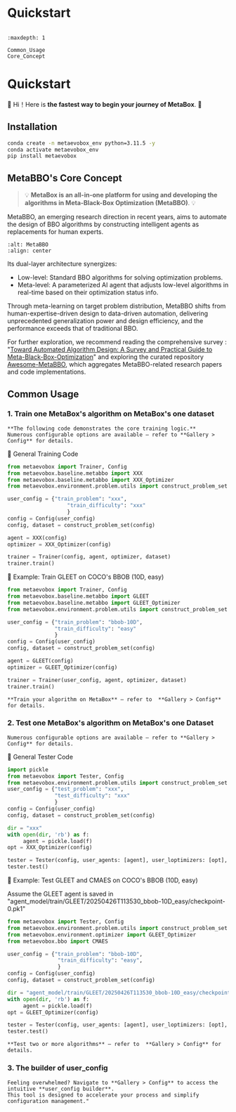 # Quickstart

```{toctree}

:maxdepth: 1

Common_Usage
Core_Concept

```

# Quickstart

🚀 Hi！Here is **the fastest way to begin your journey of MetaBox**. 🚀

## Installation

```bash
conda create -n metaevobox_env python=3.11.5 -y
conda activate metaevobox_env
pip install metaevobox
```

## MetaBBO's Core Concept

> 💡 **MetaBox is an all-in-one platform for using and developing the algorithms in Meta-Black-Box Optimization (MetaBBO)**. 💡

MetaBBO, an emerging research direction in recent years, aims to automate the design of BBO algorithms by constructing intelligent agents as replacements for human experts.

```{image} /_static/metabbo.png
:alt: MetaBBO
:align: center
```

Its dual-layer architecture synergizes:

- Low-level​​: Standard BBO algorithms for solving optimization problems.
- Meta-level​​: A parameterized AI agent that adjusts low-level algorithms in real-time based on their optimization status info.

Through meta-learning on target problem distribution, MetaBBO shifts from human-expertise-driven design to data-driven automation, delivering unprecedented generalization power and design efficiency, and the performance
exceeds that of traditional BBO.

For further exploration, we recommend reading the comprehensive survey : "[Toward Automated Algorithm Design: A Survey and Practical Guide to Meta-Black-Box-Optimization](https://arxiv.org/abs/2411.00625)" and exploring the curated repository [Awesome-MetaBBO](https://github.com/GMC-DRL/Awesome-MetaBBO), which aggregates MetaBBO-related research papers and code implementations.

## Common Usage

### 1. Train one MetaBox's algorithm on MetaBox's one dataset

```{note}
**The following code demonstrates the core training logic.**
Numerous configurable options are available — refer to **Gallery > Config** for details.
```

<!-- ```{note} Notes require **no** arguments, so content can start here.
```
```{tip} Notes require **no** arguments, so content can start here.
```
```{warning} Notes require **no** arguments, so content can start here.
```
:::{note}
This text is **standard** _Markdown_
:::
:::{warning}
This text is **standard** _Markdown_
:::
```{admonition} Here's my title
:class: note

Here's my admonition content

``` -->

🧪 General Training Code

```python
from metaevobox import Trainer, Config
from metaevobox.baseline.metabbo import XXX
from metaevobox.baseline.metabbo import XXX_Optimizer
from metaevobox.environment.problem.utils import construct_problem_set

user_config = {"train_problem": "xxx",
                   "train_difficulty": "xxx"
                   }
config = Config(user_config)
config, dataset = construct_problem_set(config)

agent = XXX(config)
optimizer = XXX_Optimizer(config)

trainer = Trainer(config, agent, optimizer, dataset)
trainer.train()
```

🎯 Example: Train GLEET on COCO's BBOB (10D, easy)

```python
from metaevobox import Trainer, Config
from metaevobox.baseline.metabbo import GLEET
from metaevobox.baseline.metabbo import GLEET_Optimizer
from metaevobox.environment.problem.utils import construct_problem_set

user_config = {"train_problem": "bbob-10D",
               "train_difficulty": "easy"
               }
config = Config(user_config)
config, dataset = construct_problem_set(config)

agent = GLEET(config)
optimizer = GLEET_Optimizer(config)

trainer = Trainer(user_config, agent, optimizer, dataset)
trainer.train()
```

```{tip}
**Train your algorithm on MetaBox** — refer to  **Gallery > Config** for details.
```

### 2. Test one MetaBox's algorithm on MetaBox's one Dataset

<!-- > [!NOTE]
> **The following code demonstrates the core test logic.**
> Numerous configurable options are available — refer to **Gallery > Config** for details. -->

```{note} **The following code demonstrates the core test logic.**
Numerous configurable options are available — refer to **Gallery > Config** for details.
```

🧪 General Tester Code

```python
import pickle
from metaevobox import Tester, Config
from metaevobox.environment.problem.utils import construct_problem_set
user_config = {"test_problem": "xxx",
               "test_difficulty": "xxx"
               }
config = Config(user_config)
config, dataset = construct_problem_set(config)

dir = "xxx"
with open(dir, 'rb') as f:
     agent = pickle.load(f)
opt = XXX_Optimizer(config)

tester = Tester(config, user_agents: [agent], user_loptimizers: [opt], user_datasets = dataset)
tester.test()
```

🎯 Example: Test GLEET and CMAES on COCO's BBOB (10D, easy)

Assume the GLEET agent is saved in "agent_model/train/GLEET/20250426T113530_bbob-10D_easy/checkpoint-0.pk1"
```python
from metaevobox import Tester, Config
from metaevobox.environment.problem.utils import construct_problem_set
from metaevobox.environment.optimizer import GLEET_Optimizer
from metaevobox.bbo import CMAES

user_config = {"train_problem": "bbob-10D",
                "train_difficulty": "easy",
                }
config = Config(user_config)
config, dataset = construct_problem_set(config)

dir = "agent_model/train/GLEET/20250426T113530_bbob-10D_easy/checkpoint-0.pk1"
with open(dir, 'rb') as f:
     agent = pickle.load(f)
opt = GLEET_Optimizer(config)

tester = Tester(config, user_agents: [agent], user_loptimizers: [opt], user_toprimizers：[CMAES], user_datasets = dataset)
tester.test()
```

```{tip} **Test your algorithm on MetaBox** — refer to  **Gallery > Config** for details.\
**Test two or more algorithms** — refer to  **Gallery > Config** for details.
```

### 3. The builder of user_config

<!-- > [!IMPORTANT]
> MetaBox provides granularly configurable parameters that empower you to **​​tailor training and testing workflows**​​. \
> ​​Feeling overwhelmed?​​ Navigate to **​​Gallery > Config**​​ to access the intuitive **user_config builder**. \
> This tool is designed to accelerate your process and simplify configuration management." -->

```{important} MetaBox provides granularly configurable parameters that empower you to **​​tailor training and testing workflows**​​.
​​Feeling overwhelmed?​​ Navigate to **​​Gallery > Config**​​ to access the intuitive **user_config builder**.
This tool is designed to accelerate your process and simplify configuration management."
```
